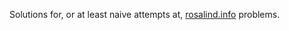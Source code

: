 Solutions for, or at least naive attempts at, [rosalind.info](https://rosalind.info/problems/locations/) problems.